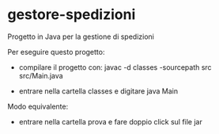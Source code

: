 # gestore-spedizioni

Progetto in Java per la gestione di spedizioni  

Per eseguire questo progetto: 

- compilare il progetto con: javac -d classes -sourcepath src src/Main.java

- entrare nella cartella classes e digitare java Main

Modo equivalente:

- entrare nella cartella prova e fare doppio click sul file jar 
